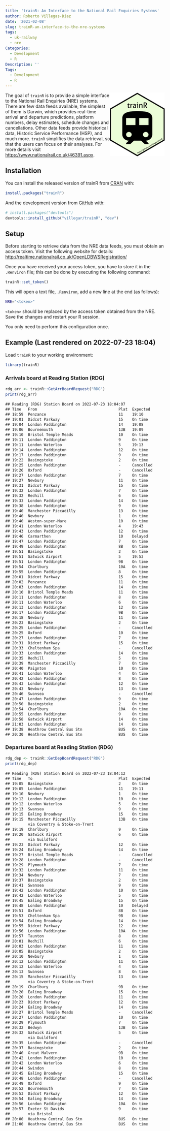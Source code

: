 ```yaml
---
title: 'trainR: An Interface to the National Rail Enquiries Systems'
author: Roberto Villegas-Diaz
date: '2021-02-08'
slug: trainR-an-interface-to-the-nre-systems
tags:
  - uk-railway
  - nre
Categories:
  - Development
  - R
Description: ''
Tags:
  - Development
  - R
---
```


<img src="https://raw.githubusercontent.com/villegar/trainR/main/inst/images/logo.png" alt="logo" align="right" height=200px/>

The goal of `trainR` is to provide a simple interface to the 
National Rail Enquiries (NRE) systems. There are few data feeds 
available, the simplest of them is Darwin, which provides real-time 
arrival and departure predictions, platform numbers, delay estimates, 
schedule changes and cancellations. Other data feeds provide historical 
data, Historic Service Performance (HSP), and much more. `trainR` 
simplifies the data retrieval, so that the users can focus on their 
analyses. For more details visit 
https://www.nationalrail.co.uk/46391.aspx.

## Installation

You can install the released version of trainR from [CRAN](https://CRAN.R-project.org) with:

``` r
install.packages("trainR")
```

And the development version from [GitHub](https://github.com/) with:

``` r
# install.packages("devtools")
devtools::install_github("villegar/trainR", "dev")
```

## Setup
Before starting to retrieve data from the NRE data feeds, you must obtain an access token. 
Visit the following website for details: http://realtime.nationalrail.co.uk/OpenLDBWSRegistration/

Once you have received your access token, you have to store it in the `.Renviron` file; this can be 
done by executing the following command:


```r
trainR::set_token()
```

This will open a text file, `.Renviron`, add a new line at the end (as follows):

```bash
NRE="<token>"
```

`<token>` should be replaced by the access token obtained from the NRE. Save the changes and restart 
your R session.

You only need to perform this configuration once.

## Example (Last rendered on 2022-07-23 18:04)

Load `trainR` to your working environment:

```r
library(trainR)
```

### Arrivals board at Reading Station (RDG)


```r
rdg_arr <- trainR::GetArrBoardRequest("RDG")
print(rdg_arr)
```

```
## Reading (RDG) Station Board on 2022-07-23 18:04:07
## Time   From                                    Plat  Expected
## 18:59  Penzance                                11    19:10
## 19:01  Didcot Parkway                          15    On time
## 19:04  London Paddington                       14    19:08
## 19:06  Bournemouth                             13B   19:09
## 19:10  Bristol Temple Meads                    10    On time
## 19:11  London Paddington                       9     On time
## 19:11  London Waterloo                         5     19:13
## 19:14  London Paddington                       12    On time
## 19:17  London Paddington                       9     On time
## 19:22  Basingstoke                             2     On time
## 19:25  London Paddington                       -     Cancelled
## 19:26  Oxford                                  -     Cancelled
## 19:27  London Paddington                       7     On time
## 19:27  Newbury                                 11    On time
## 19:31  Didcot Parkway                          15    On time
## 19:32  London Paddington                       7     On time
## 19:32  Redhill                                 6     On time
## 19:33  London Paddington                       14    On time
## 19:38  London Paddington                       9     On time
## 19:40  Manchester Piccadilly                   13    On time
## 19:40  Newbury                                 1     On time
## 19:40  Weston-super-Mare                       10    On time
## 19:41  London Waterloo                         4     19:43
## 19:43  London Paddington                       12    On time
## 19:46  Carmarthen                              10    Delayed
## 19:47  London Paddington                       7     On time
## 19:49  London Paddington                       8B    On time
## 19:51  Basingstoke                             2     On time
## 19:51  Gatwick Airport                         5     19:53
## 19:51  London Paddington                       9B    On time
## 19:54  Charlbury                               10A   On time
## 19:55  London Paddington                       8     On time
## 20:01  Didcot Parkway                          15    On time
## 20:02  Penzance                                11    On time
## 20:03  London Paddington                       14    On time
## 20:10  Bristol Temple Meads                    11    On time
## 20:11  London Paddington                       8     On time
## 20:11  London Waterloo                         6     On time
## 20:13  London Paddington                       12    On time
## 20:17  London Paddington                       9B    On time
## 20:18  Newbury                                 11    On time
## 20:23  Basingstoke                             2     On time
## 20:25  London Paddington                       -     Cancelled
## 20:25  Oxford                                  10    On time
## 20:27  London Paddington                       7     On time
## 20:31  Didcot Parkway                          15    On time
## 20:33  Cheltenham Spa                          -     Cancelled
## 20:33  London Paddington                       14    On time
## 20:35  Redhill                                 5     On time
## 20:39  Manchester Piccadilly                   7     On time
## 20:40  Paignton                                10    On time
## 20:41  London Waterloo                         4     On time
## 20:42  London Paddington                       8     On time
## 20:43  London Paddington                       12    On time
## 20:43  Newbury                                 13    On time
## 20:46  Swansea                                 -     Cancelled
## 20:47  London Paddington                       9     On time
## 20:50  Basingstoke                             2     On time
## 20:54  Charlbury                               10A   On time
## 20:55  London Paddington                       9     On time
## 20:58  Gatwick Airport                         14    On time
## 21:03  London Paddington                       14    On time
## 19:38  Heathrow Central Bus Stn                BUS   On time
## 20:30  Heathrow Central Bus Stn                BUS   On time
```

### Departures board at Reading Station (RDG)


```r
rdg_dep <- trainR::GetDepBoardRequest("RDG")
print(rdg_dep)
```

```
## Reading (RDG) Station Board on 2022-07-23 18:04:12
## Time   To                                      Plat  Expected
## 19:05  Basingstoke                             2     On time
## 19:05  London Paddington                       11    19:11
## 19:10  Newbury                                 1     On time
## 19:12  London Paddington                       10    On time
## 19:12  London Waterloo                         5     On time
## 19:13  Swansea                                 9     On time
## 19:15  Ealing Broadway                         15    On time
## 19:15  Manchester Piccadilly                   13B   On time
##        via Coventry & Stoke-on-Trent           
## 19:19  Charlbury                               9     On time
## 19:20  Gatwick Airport                         6     On time
##        via Guildford                           
## 19:23  Didcot Parkway                          12    On time
## 19:24  Ealing Broadway                         14    On time
## 19:27  Bristol Temple Meads                    -     Cancelled
## 19:28  London Paddington                       -     Cancelled
## 19:29  Plymouth                                7     On time
## 19:32  London Paddington                       11    On time
## 19:34  Newbury                                 7     On time
## 19:37  Basingstoke                             2     On time
## 19:41  Swansea                                 9     On time
## 19:42  London Paddington                       10    On time
## 19:42  London Waterloo                         5     On time
## 19:45  Ealing Broadway                         15    On time
## 19:48  London Paddington                       10    Delayed
## 19:51  Oxford                                  8B    On time
## 19:53  Cheltenham Spa                          9B    On time
## 19:54  Ealing Broadway                         14    On time
## 19:55  Didcot Parkway                          12    On time
## 19:56  London Paddington                       10A   On time
## 19:57  Taunton                                 8     On time
## 20:01  Redhill                                 6     On time
## 20:03  London Paddington                       11    On time
## 20:05  Basingstoke                             2     On time
## 20:10  Newbury                                 1     On time
## 20:12  London Paddington                       11    On time
## 20:12  London Waterloo                         4     On time
## 20:13  Swansea                                 8     On time
## 20:15  Manchester Piccadilly                   13    On time
##        via Coventry & Stoke-on-Trent           
## 20:19  Charlbury                               9B    On time
## 20:20  Ealing Broadway                         15    On time
## 20:20  London Paddington                       11    On time
## 20:23  Didcot Parkway                          12    On time
## 20:24  Ealing Broadway                         14    On time
## 20:27  Bristol Temple Meads                    -     Cancelled
## 20:27  London Paddington                       10    On time
## 20:29  Plymouth                                7     On time
## 20:32  Bedwyn                                  13B   On time
## 20:32  Gatwick Airport                         5     On time
##        via Guildford                           
## 20:35  London Paddington                       -     Cancelled
## 20:37  Basingstoke                             2     On time
## 20:40  Great Malvern                           9B    On time
## 20:42  London Paddington                       10    On time
## 20:42  London Waterloo                         6     On time
## 20:44  Swindon                                 8     On time
## 20:45  Ealing Broadway                         15    On time
## 20:48  London Paddington                       -     Cancelled
## 20:49  Oxford                                  9     On time
## 20:52  Bournemouth                             7     On time
## 20:53  Didcot Parkway                          12    On time
## 20:54  Ealing Broadway                         14    On time
## 20:56  London Paddington                       10A   On time
## 20:57  Exeter St Davids                        9     On time
##        via Bristol                             
## 20:00  Heathrow Central Bus Stn                BUS   On time
## 21:00  Heathrow Central Bus Stn                BUS   On time
```
